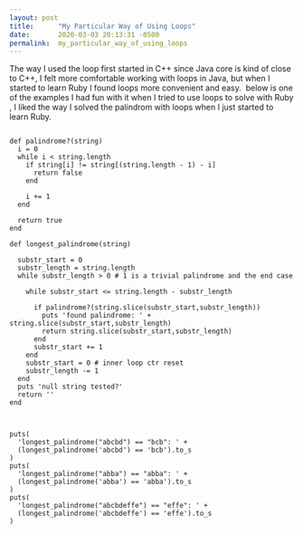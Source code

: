 ```yaml
---
layout: post
title:      "My Particular Way of Using Loops"
date:       2020-03-03 20:13:31 -0500
permalink:  my_particular_way_of_using_loops
---
```




The way I used the loop first started in C++ since Java core is kind of close to C++, I felt more comfortable working with loops in Java, but when I started to learn Ruby I found loops more convenient and easy.  below is one of the examples I had fun with it when I tried to use loops to solve with Ruby , I liked the way I solved the palindrom with loops when I just started to learn Ruby.

```

def palindrome?(string)
  i = 0
  while i < string.length
    if string[i] != string[(string.length - 1) - i]
      return false
    end

    i += 1
  end

  return true
end

def longest_palindrome(string)
  
  substr_start = 0
  substr_length = string.length
  while substr_length > 0 # 1 is a trivial palindrome and the end case

    while substr_start <= string.length - substr_length

      if palindrome?(string.slice(substr_start,substr_length))
        puts 'found palindrome: ' + string.slice(substr_start,substr_length)
        return string.slice(substr_start,substr_length)
      end
      substr_start += 1
    end
    substr_start = 0 # inner loop ctr reset
    substr_length -= 1
  end
  puts 'null string tested?'
  return ''
end



puts(
  'longest_palindrome("abcbd") == "bcb": ' +
  (longest_palindrome('abcbd') == 'bcb').to_s
)
puts(
  'longest_palindrome("abba") == "abba": ' +
  (longest_palindrome('abba') == 'abba').to_s
)
puts(
  'longest_palindrome("abcbdeffe") == "effe": ' +
  (longest_palindrome('abcbdeffe') == 'effe').to_s
)

```



 





